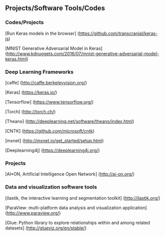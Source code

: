 
Projects/Software Tools/Codes
----------------------------------------------------------------------------------------------------------------------------------


### Codes/Projects
[Run Keras models in the browser] (https://github.com/transcranial/keras-js)

[MNIST Generative Adversarial Model in Keras] (http://www.kdnuggets.com/2016/07/mnist-generative-adversarial-model-keras.html)


### Deep Learning Frameworks

[caffe] (http://caffe.berkeleyvision.org/)

[Keras] (https://keras.io/)

[Tensorflow] (https://www.tensorflow.org/)

[Torch] (http://torch.ch/)

[Theano] (http://deeplearning.net/software/theano/index.html)

[CNTK] (https://github.com/microsoft/cntk)

[mxnet] (http://mxnet.io/get_started/setup.html)

[Deeplearning4j] (https://deeplearning4j.org/)

### Projects
[AI•ON, Artificial Intelligence Open Network] (http://ai-on.org/)



### Data and visualization software tools

[ilastik, the interactive learning and segmentation toolkit] (http://ilastik.org/)

[ParaView: multi-platform data analysis and visualization application] (http://www.paraview.org/)

[Glue: Python library to explore relationships within and among related datasets] (http://glueviz.org/en/stable/)


